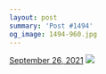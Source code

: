```yaml
---
layout: post
summary: 'Post #1494'
og_image: 1494-960.jpg
---
```


<p>
  <time>
    <a href="/1494">September 26, 2021</a>
  </time>
  <a href="/1494">
    <img src="{{ site.assets_url }}/1494-480.jpg" srcset="{{ site.assets_url }}/1494-240.jpg 240w, {{ site.assets_url }}/1494-480.jpg 480w, {{ site.assets_url }}/1494-720.jpg 720w, {{ site.assets_url }}/1494-960.jpg 960w" sizes="(min-width: 700px) 50vw, calc(100vw - 2rem)" />
  </a>
</p>
